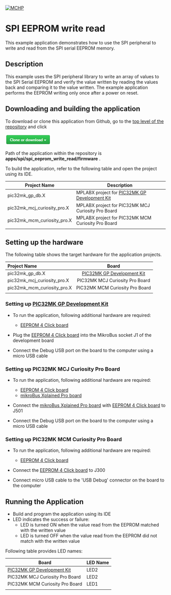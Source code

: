 [![MCHP](https://www.microchip.com/ResourcePackages/Microchip/assets/dist/images/logo.png)](https://www.microchip.com)

# SPI EEPROM write read

This example application demonstrates how to use the SPI peripheral to write and read from the SPI serial EEPROM memory.

## Description

This example uses the SPI peripheral library to write an array of values to the SPI Serial EEPROM and verify the value written by reading the values back and comparing it to the value written. The example application performs the EEPROM writing only once after a power on reset.

## Downloading and building the application

To download or clone this application from Github, go to the [top level of the repository](https://github.com/Microchip-MPLAB-Harmony/csp_apps_pic32mk) and click

![clone](../../../docs/images/clone.png)

Path of the application within the repository is **apps/spi/spi_eeprom_write_read/firmware** .

To build the application, refer to the following table and open the project using its IDE.

| Project Name      | Description                                    |
| ----------------- | ---------------------------------------------- |
| pic32mk_gp_db.X | MPLABX project for [PIC32MK GP Development Kit](https://www.microchip.com/developmenttools/ProductDetails/dm320106) |
| pic32mk_mcj_curiosity_pro.X | MPLABX project for PIC32MK MCJ Curiosity Pro Board |
| pic32mk_mcm_curiosity_pro.X | MPLABX project for PIC32MK MCM Curiosity Pro Board |
|||

## Setting up the hardware

The following table shows the target hardware for the application projects.

| Project Name| Board|
|:---------|:---------:|
| pic32mk_gp_db.X | [PIC32MK GP Development Kit](https://www.microchip.com/developmenttools/ProductDetails/dm320106) |
| pic32mk_mcj_curiosity_pro.X | PIC32MK MCJ Curiosity Pro Board |
| pic32mk_mcm_curiosity_pro.X | PIC32MK MCM Curiosity Pro Board |
|||

### Setting up [PIC32MK GP Development Kit](https://www.microchip.com/developmenttools/ProductDetails/dm320106)

- To run the application, following additional hardware are required:
  - [EEPROM 4 Click board](https://www.mikroe.com/eeprom-4-click)

- Plug the [EEPROM 4 Click board](https://www.mikroe.com/eeprom-4-click) into the MikroBus socket J1 of the development board
- Connect the Debug USB port on the board to the computer using a micro USB cable

### Setting up PIC32MK MCJ Curiosity Pro Board

- To run the application, following additional hardware are required:
  - [EEPROM 4 Click board](https://www.mikroe.com/eeprom-4-click)
  - [mikroBus Xplained Pro board](https://www.microchip.com/Developmenttools/ProductDetails/ATMBUSADAPTER-XPRO)

- Connect the [mikroBus Xplained Pro board](https://www.microchip.com/Developmenttools/ProductDetails/ATMBUSADAPTER-XPRO) with [EEPROM 4 Click board](https://www.mikroe.com/eeprom-4-click) to J501
- Connect the Debug USB port on the board to the computer using a micro USB cable

### Setting up PIC32MK MCM Curiosity Pro Board

- To run the application, following additional hardware are required:
  - [EEPROM 4 Click board](https://www.mikroe.com/eeprom-4-click)

- Connect the [EEPROM 4 Click board](https://www.mikroe.com/eeprom-4-click) to J300
- Connect micro USB cable to the 'USB Debug' connector on the board to the computer

## Running the Application

- Build and program the application using its IDE
- LED indicates the success or failure:
  - LED is turned ON when the value read from the EEPROM matched with the written value
  - LED is turned OFF when the value read from the EEPROM did not match with the written value

Following table provides LED names:

| Board      | LED Name |
| ---------- |--------- |
| [PIC32MK GP Development Kit](https://www.microchip.com/developmenttools/ProductDetails/dm320106) | LED2 |
|  PIC32MK MCJ Curiosity Pro Board  | LED2 |
|  PIC32MK MCM Curiosity Pro Board  | LED1  |
||||
